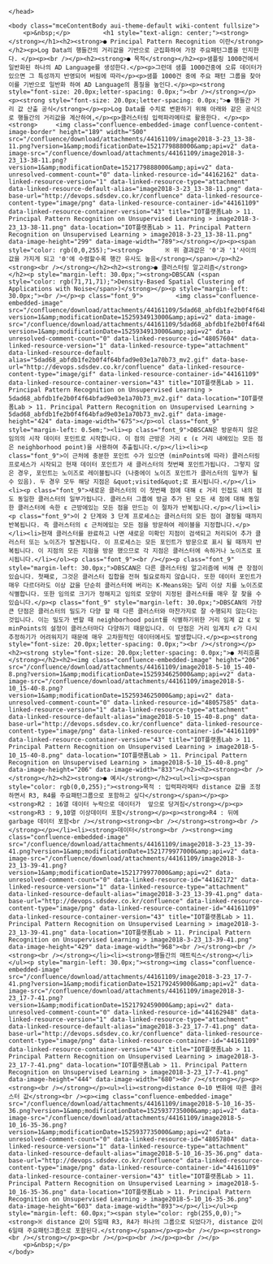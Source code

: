 
                    
    
                    
    
                    
    
<!DOCTYPE html>
<html>
    <head>
        <title>소스 보기</title>
        <link rel="canonical" href="/confluence/pages/viewpage.action?pageId=$action.page.id" />
        <script>
window.WRM=window.WRM||{};window.WRM._unparsedData=window.WRM._unparsedData||{};window.WRM._unparsedErrors=window.WRM._unparsedErrors||{};
WRM._unparsedData["com.atlassian.plugins.atlassian-plugins-webresource-plugin:context-path.context-path"]="\u0022\u005C/confluence\u0022";
if(window.WRM._dataArrived)window.WRM._dataArrived();</script>
<link type="text/css" rel="stylesheet" href="/confluence/s/705bee82010e8b538c56cd259726b192-CDN/ko_KR/7701/5c86c3545b3c8f6447efaa8d89a83fb420d71987/aa5c2abc35d1223b152f0505e791808d/_/download/contextbatch/css/_super/batch.css" data-wrm-key="_super" data-wrm-batch-type="context" media="all">
<!--[if lt IE 9]>
<link type="text/css" rel="stylesheet" href="/confluence/s/705bee82010e8b538c56cd259726b192-CDN/ko_KR/7701/5c86c3545b3c8f6447efaa8d89a83fb420d71987/aa5c2abc35d1223b152f0505e791808d/_/download/contextbatch/css/_super/batch.css?conditionalComment=lt+IE+9" data-wrm-key="_super" data-wrm-batch-type="context" media="all">
<![endif]-->
<!--[if lte IE 9]>
<link type="text/css" rel="stylesheet" href="/confluence/s/705bee82010e8b538c56cd259726b192-CDN/ko_KR/7701/5c86c3545b3c8f6447efaa8d89a83fb420d71987/aa5c2abc35d1223b152f0505e791808d/_/download/contextbatch/css/_super/batch.css?conditionalComment=lte+IE+9" data-wrm-key="_super" data-wrm-batch-type="context" media="all">
<![endif]-->
<link type="text/css" rel="stylesheet" href="/confluence/s/d41d8cd98f00b204e9800998ecf8427e-CDN/ko_KR/7701/5c86c3545b3c8f6447efaa8d89a83fb420d71987/689a949132fabc86eace7102316c5470/_/download/contextbatch/css/plugin.viewsource,-_super/batch.css" data-wrm-key="plugin.viewsource,-_super" data-wrm-batch-type="context" media="all">
<link type="text/css" rel="stylesheet" href="/confluence/s/495063beeac89309a2247ce9c13ed292-CDN/ko_KR/7701/5c86c3545b3c8f6447efaa8d89a83fb420d71987/be488a158ed8d4931677f782db0e5828/_/download/contextbatch/css/page,-_super/batch.css" data-wrm-key="page,-_super" data-wrm-batch-type="context" media="all">
<link type="text/css" rel="stylesheet" href="/confluence/s/95887e175e37d26035df520d5cedc3dd-CDN/ko_KR/7701/5c86c3545b3c8f6447efaa8d89a83fb420d71987/ca98b6159341762327224babbce76529/_/download/contextbatch/css/editor-content,-_super/batch.css?confluence.table.resizable=true" data-wrm-key="editor-content,-_super" data-wrm-batch-type="context" media="all">
<!--[if lte IE 9]>
<link type="text/css" rel="stylesheet" href="/confluence/s/95887e175e37d26035df520d5cedc3dd-CDN/ko_KR/7701/5c86c3545b3c8f6447efaa8d89a83fb420d71987/ca98b6159341762327224babbce76529/_/download/contextbatch/css/editor-content,-_super/batch.css?conditionalComment=lte+IE+9&amp;confluence.table.resizable=true" data-wrm-key="editor-content,-_super" data-wrm-batch-type="context" media="all">
<![endif]-->

    </head>

    <body class="mceContentBody aui-theme-default wiki-content fullsize">
        <p>&nbsp;</p>         <h1 style="text-align: center;"><strong>   </strong></h1><h2><strong>● Principal Pattern Recognition 이란</strong></h2><p>Log Data의 행들간의 거리값을 기반으로 군집화하여 가장 주요패턴그룹을 인지한다. </p><p><br /></p><h2><strong>● 목적</strong></h2><p>샘플링 1000건에서 일반화된 하나의 AD Language를 생성한다.</p><p>그런데 샘플 1000건중에 오류 데이터가 있으면 그 특성까지 반영되어 버림에 따라</p><p>샘플 1000건 중에 주요 패턴 그룹을 찾아 이를 기반으로 일반화 하여 AD Language의 품질을 높인다.</p><p><strong style="font-size: 20.0px;letter-spacing: 0.0px;"><br /></strong></p><p><strong style="font-size: 20.0px;letter-spacing: 0.0px;">● 행들간 거리 값 산출 공식</strong></p><p>Log Data를 수치로 변환하기 위해 아래와 같은 공식으로 행들간의 거리값을 계산하여,</p><p>클러스터링 입력파라메타로 활용한다. </p><p><strong>     <img class="confluence-embedded-image confluence-content-image-border" height="189" width="500" src="/confluence/download/attachments/44161109/image2018-3-23_13-38-11.png?version=1&amp;modificationDate=1521779888000&amp;api=v2" data-image-src="/confluence/download/attachments/44161109/image2018-3-23_13-38-11.png?version=1&amp;modificationDate=1521779888000&amp;api=v2" data-unresolved-comment-count="0" data-linked-resource-id="44162162" data-linked-resource-version="1" data-linked-resource-type="attachment" data-linked-resource-default-alias="image2018-3-23_13-38-11.png" data-base-url="http://devops.sdsdev.co.kr/confluence" data-linked-resource-content-type="image/png" data-linked-resource-container-id="44161109" data-linked-resource-container-version="43" title="IOT플랫폼Lab > 11. Principal Pattern Recognition on Unsupervised Learning > image2018-3-23_13-38-11.png" data-location="IOT플랫폼Lab > 11. Principal Pattern Recognition on Unsupervised Learning > image2018-3-23_13-38-11.png" data-image-height="299" data-image-width="789"></strong></p><p><span style="color: rgb(0,0,255);"><strong>      ※ 위 결과값은 '0'과 '1'사이의 값을 가지게 되고 '0'에 수렴할수록 행간 유사도 높음</strong></span></p><h2><strong><br /></strong></h2><h2><strong>● 클러스터링 알고리즘</strong></h2><p style="margin-left: 30.0px;"><strong>DBSCAN (<span style="color: rgb(71,71,71);">Density-Based Spatial Clustering of Applications with Noise</span>)</strong></p><p style="margin-left: 30.0px;"><br /></p><p class="font_9">         <img class="confluence-embedded-image" src="/confluence/download/attachments/44161109/5dad68_abfdb1fe2b0f4f64bfad9e03e1a70b73_mv2.gif?version=1&amp;modificationDate=1525934913000&amp;api=v2" data-image-src="/confluence/download/attachments/44161109/5dad68_abfdb1fe2b0f4f64bfad9e03e1a70b73_mv2.gif?version=1&amp;modificationDate=1525934913000&amp;api=v2" data-unresolved-comment-count="0" data-linked-resource-id="48057604" data-linked-resource-version="1" data-linked-resource-type="attachment" data-linked-resource-default-alias="5dad68_abfdb1fe2b0f4f64bfad9e03e1a70b73_mv2.gif" data-base-url="http://devops.sdsdev.co.kr/confluence" data-linked-resource-content-type="image/gif" data-linked-resource-container-id="44161109" data-linked-resource-container-version="43" title="IOT플랫폼Lab > 11. Principal Pattern Recognition on Unsupervised Learning > 5dad68_abfdb1fe2b0f4f64bfad9e03e1a70b73_mv2.gif" data-location="IOT플랫폼Lab > 11. Principal Pattern Recognition on Unsupervised Learning > 5dad68_abfdb1fe2b0f4f64bfad9e03e1a70b73_mv2.gif" data-image-height="424" data-image-width="675"></p><ol class="font_9" style="margin-left: 0.5em;"><li><p class="font_9">DBSCAN은 방문하지 않은 임의의 시작 데이터 포인트로 시작합니다. 이 점의 근방은 거리 ε (ε 거리 내에있는 모든 점은 neighborhood point)을 사용하여 추출됩니다.</p></li><li><p class="font_9">이 근처에 충분한 포인트 수가 있으면 (minPoints에 따라) 클러스터링 프로세스가 시작되고 현재 데이터 포인트가 새 클러스터의 첫번째 포인트가됩니다. 그렇지 않은 경우, 포인트는 노이즈로 레이블됩니다 (나중에이 노이즈 포인트가 클러스터의 일부가 될 수 있음). 두 경우 모두 해당 지점은 &quot;visited&quot;로 표시됩니다.</p></li><li><p class="font_9">새로운 클러스터의 이 첫번째 점에 대해 ε 거리 인접도 내의 점도 동일한 클러스터의 일부가됩니다. 클러스터 그룹에 방금 추가 된 모든 새 점에 대해 동일한 클러스터에 속한 ε 근방에있는 모든 점을 만드는 이 절차가 반복됩니다.</p></li><li><p class="font_9">이 2 단계와 3 단계 프로세스는 클러스터의 모든 점이 결정될 때까지 반복됩니다. 즉 클러스터의 ε 근처에있는 모든 점을 방문하여 레이블을 지정합니다.</p></li><li>현재 클러스터를 완료하고 나면 새로운 미확인 지점이 검색되고 처리되어 추가 클러스터 또는 노이즈가 발견됩니다. 이 프로세스는 모든 포인트가 방문으로 표시 될 때까지 반복됩니다. 이 지점의 모든 지점을 방문 했으므로 각 지점은 클러스터에 속하거나 노이즈로 표시됩니다.</li></ol><p class="font_9"><br /></p><p class="font_9" style="margin-left: 30.0px;">DBSCAN은 다른 클러스터링 알고리즘에 비해 큰 장점이 있습니다. 첫째로, 그것은 클러스터 집합을 전혀 필요로하지 않습니다. 또한 데이터 포인트가 매우 다르더라도 이상 값을 단순히 클러스터에 버리는 K-Means와는 달리 이상 치를 노이즈로 식별합니다. 또한 임의로 크기가 정해지고 임의로 모양이 지정된 클러스터를 매우 잘 찾을 수 있습니다.</p><p class="font_9" style="margin-left: 30.0px;">DBSCAN의 가장 큰 단점은 클러스터의 밀도가 다양 할 때 다른 클러스터와 마찬가지로 잘 수행되지 않는다는 것입니다. 이는 밀도가 변할 때 neighborhood point를 식별하기위한 거리 임계 값 ε 및 minPoints의 설정이 클러스터마다 다양하기 때문입니다. 이 단점은 거리 임계치 ε가 다시 추정하기가 어려워지기 때문에 매우 고차원적인 데이터에서도 발생합니다.</p><p><strong style="font-size: 20.0px;letter-spacing: 0.0px;"><br /></strong></p><h2><strong style="font-size: 20.0px;letter-spacing: 0.0px;">● 처리흐름</strong></h2><h2><img class="confluence-embedded-image" height="206" src="/confluence/download/attachments/44161109/image2018-5-10_15-40-8.png?version=1&amp;modificationDate=1525934625000&amp;api=v2" data-image-src="/confluence/download/attachments/44161109/image2018-5-10_15-40-8.png?version=1&amp;modificationDate=1525934625000&amp;api=v2" data-unresolved-comment-count="0" data-linked-resource-id="48057585" data-linked-resource-version="1" data-linked-resource-type="attachment" data-linked-resource-default-alias="image2018-5-10_15-40-8.png" data-base-url="http://devops.sdsdev.co.kr/confluence" data-linked-resource-content-type="image/png" data-linked-resource-container-id="44161109" data-linked-resource-container-version="43" title="IOT플랫폼Lab > 11. Principal Pattern Recognition on Unsupervised Learning > image2018-5-10_15-40-8.png" data-location="IOT플랫폼Lab > 11. Principal Pattern Recognition on Unsupervised Learning > image2018-5-10_15-40-8.png" data-image-height="206" data-image-width="833"></h2><h2><strong><br /></strong></h2><h2><strong>● 예시</strong></h2><ul><li><p><span style="color: rgb(0,0,255);"><strong>목적 : 입력파라메타 distance 값을 조정하면서 R3, R4를 주요패턴그룹으로 포함하고 싶다</strong></span></p><p><strong>R2 : 16열 데이터 누락으로 데이터가  앞으로 당겨짐</strong></p><p><strong>R3 : 9,10열 이상데이터 포함</strong></p><p><strong>R4 : 뒤에 garbage 데이터 포함<br /></strong><strong><br /></strong><strong><br /></strong></p></li><li><strong>데이터</strong><br /><strong><img class="confluence-embedded-image" src="/confluence/download/attachments/44161109/image2018-3-23_13-39-41.png?version=1&amp;modificationDate=1521779977000&amp;api=v2" data-image-src="/confluence/download/attachments/44161109/image2018-3-23_13-39-41.png?version=1&amp;modificationDate=1521779977000&amp;api=v2" data-unresolved-comment-count="0" data-linked-resource-id="44162172" data-linked-resource-version="1" data-linked-resource-type="attachment" data-linked-resource-default-alias="image2018-3-23_13-39-41.png" data-base-url="http://devops.sdsdev.co.kr/confluence" data-linked-resource-content-type="image/png" data-linked-resource-container-id="44161109" data-linked-resource-container-version="43" title="IOT플랫폼Lab > 11. Principal Pattern Recognition on Unsupervised Learning > image2018-3-23_13-39-41.png" data-location="IOT플랫폼Lab > 11. Principal Pattern Recognition on Unsupervised Learning > image2018-3-23_13-39-41.png" data-image-height="429" data-image-width="968"><br /></strong><br /><strong><br /></strong></li><li><strong>행들간의 매트릭스</strong></li></ul><p style="margin-left: 30.0px;"><strong><img class="confluence-embedded-image" src="/confluence/download/attachments/44161109/image2018-3-23_17-7-41.png?version=1&amp;modificationDate=1521792459000&amp;api=v2" data-image-src="/confluence/download/attachments/44161109/image2018-3-23_17-7-41.png?version=1&amp;modificationDate=1521792459000&amp;api=v2" data-unresolved-comment-count="0" data-linked-resource-id="44162948" data-linked-resource-version="1" data-linked-resource-type="attachment" data-linked-resource-default-alias="image2018-3-23_17-7-41.png" data-base-url="http://devops.sdsdev.co.kr/confluence" data-linked-resource-content-type="image/png" data-linked-resource-container-id="44161109" data-linked-resource-container-version="43" title="IOT플랫폼Lab > 11. Principal Pattern Recognition on Unsupervised Learning > image2018-3-23_17-7-41.png" data-location="IOT플랫폼Lab > 11. Principal Pattern Recognition on Unsupervised Learning > image2018-3-23_17-7-41.png" data-image-height="444" data-image-width="680"><br /></strong></p><p><strong><br /></strong></p><ul><li><strong>distance 0~10 변화에 따른 클러스터 값</strong><br /><p><img class="confluence-embedded-image" src="/confluence/download/attachments/44161109/image2018-5-10_16-35-36.png?version=1&amp;modificationDate=1525937735000&amp;api=v2" data-image-src="/confluence/download/attachments/44161109/image2018-5-10_16-35-36.png?version=1&amp;modificationDate=1525937735000&amp;api=v2" data-unresolved-comment-count="0" data-linked-resource-id="48057804" data-linked-resource-version="1" data-linked-resource-type="attachment" data-linked-resource-default-alias="image2018-5-10_16-35-36.png" data-base-url="http://devops.sdsdev.co.kr/confluence" data-linked-resource-content-type="image/png" data-linked-resource-container-id="44161109" data-linked-resource-container-version="43" title="IOT플랫폼Lab > 11. Principal Pattern Recognition on Unsupervised Learning > image2018-5-10_16-35-36.png" data-location="IOT플랫폼Lab > 11. Principal Pattern Recognition on Unsupervised Learning > image2018-5-10_16-35-36.png" data-image-height="603" data-image-width="893"></p></li></ul><p style="margin-left: 60.0px;"><span style="color: rgb(255,0,0);"><strong>※ distance 값이 5일때 R3, R4가 하나의 그룹으로 되었다가, distance 값이 6일때 주요패턴그룹으로 포함된다.</strong></span></p><p><br /></p><p><strong>           <br /></strong></p><p><br /></p><p><br /></p><p><br /></p>
        <p>&nbsp;</p>
    </body>
</html>
